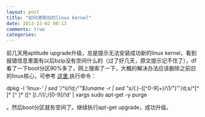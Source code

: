 ```yaml
---
layout: post
title: "如何清除旧的linux kernel"
date: 2013-11-02 00:13
comments: true
categories: 
---
```

前几天用aptitude upgrade升级，总是提示无法安装成功新的linux kernel，看到报错信息里面有以后bzip没有空间什么的（过了好几天，原文提示记不住了），df看了一下boot分区90%多了，网上搜索了一下，大概的解决办法应该删除之前旧的linux核心，可参考 [这里](http://askubuntu.com/questions/2793/how-do-i-remove-or-hide-old-kernel-versions-to-clean-up-the-boot-menu),执行命令：

dpkg -l 'linux-*' | sed '/^ii/!d;/'"$(uname -r | sed "s/\(.*\)-\([^0-9]\+\)/\1/")"'/d;s/^[^ ]* [^ ]* \([^ ]*\).*/\1/;/[0-9]/!d' | xargs sudo apt-get -y purge

。然后boot分区就有空间了。继续执行apt-get upgrade，成功升级。

